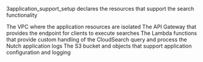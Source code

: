 3application_support_setup declares the resources that support the search functionality

The VPC where the application resources are isolated
The API Gateway that provides the endpoint for clients to execute searches
The Lambda functions that provide custom handling of the CloudSearch query and process the Nutch application logs
The S3 bucket and objects that support application configuration and logging

